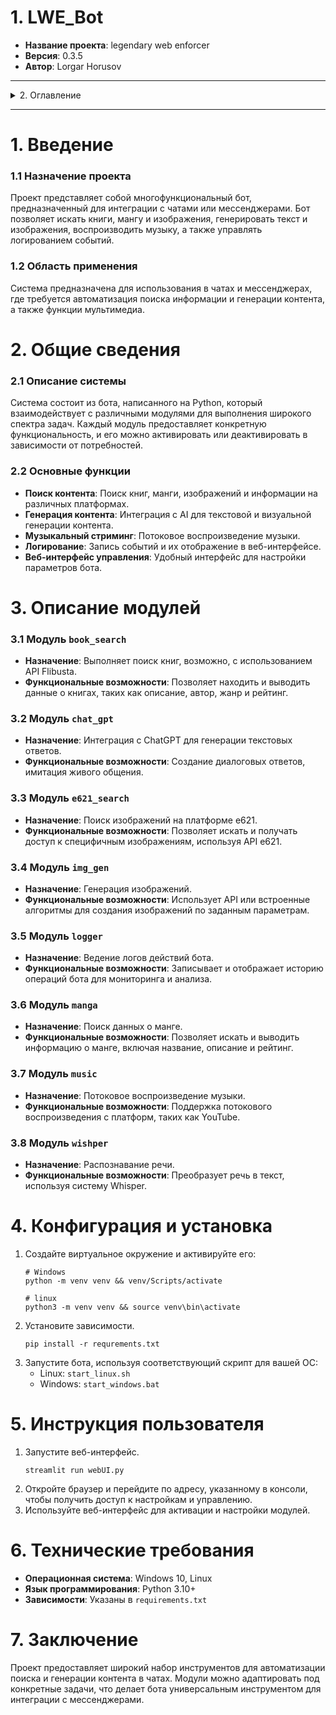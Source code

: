 # 1. LWE_Bot

- **Название проекта**: legendary web enforcer
- **Версия**: 0.3.5
- **Автор**: Lorgar Horusov

---
<details><summary>2. Оглавление</summary>

   1. [Введение](#Введение)
       - Назначение проекта
       - Область применения
      2. [Общие сведения](#Общие)
          - Описание системы
          - Основные функции
      3. [Описание модулей](#Описание)
          - Модуль `book_search`
          - Модуль `chat_gpt`
          - Модуль `e621_search`
          - Модуль `img_gen`
          - Модуль `logger`
          - Модуль `manga`
          - Модуль `music`
          - Модуль `wishper`
      4. [Конфигурация и установка](#Конфигурация)
      5. [Инструкция пользователя](#Инструкция)
      6. [Технические требования](#Технические)
      7. [Заключение](#Заключение)
   </details>

-----

# 1. Введение <a id='Введение'></a>

### 1.1 Назначение проекта

Проект представляет собой многофункциональный бот, предназначенный для интеграции с чатами или мессенджерами. Бот
позволяет искать книги, мангу и изображения, генерировать текст и изображения, воспроизводить музыку, а также управлять
логированием событий.

### 1.2 Область применения

Система предназначена для использования в чатах и мессенджерах, где требуется автоматизация поиска информации и
генерации контента, а также функции мультимедиа.

# 2. Общие сведения <a id='Общие'></a>

### 2.1 Описание системы

Система состоит из бота, написанного на Python, который взаимодействует с различными модулями для выполнения широкого
спектра задач. Каждый модуль предоставляет конкретную функциональность, и его можно активировать или деактивировать в
зависимости от потребностей.

### 2.2 Основные функции

- **Поиск контента**: Поиск книг, манги, изображений и информации на различных платформах.
- **Генерация контента**: Интеграция с AI для текстовой и визуальной генерации контента.
- **Музыкальный стриминг**: Потоковое воспроизведение музыки.
- **Логирование**: Запись событий и их отображение в веб-интерфейсе.
- **Веб-интерфейс управления**: Удобный интерфейс для настройки параметров бота.

# 3. Описание модулей <a id='Описание'></a>

### 3.1 Модуль `book_search`

- **Назначение**: Выполняет поиск книг, возможно, с использованием API Flibusta.
- **Функциональные возможности**: Позволяет находить и выводить данные о книгах, таких как описание, автор, жанр и
  рейтинг.

### 3.2 Модуль `chat_gpt`

- **Назначение**: Интеграция с ChatGPT для генерации текстовых ответов.
- **Функциональные возможности**: Создание диалоговых ответов, имитация живого общения.

### 3.3 Модуль `e621_search`

- **Назначение**: Поиск изображений на платформе e621.
- **Функциональные возможности**: Позволяет искать и получать доступ к специфичным изображениям, используя API e621.

### 3.4 Модуль `img_gen`

- **Назначение**: Генерация изображений.
- **Функциональные возможности**: Использует API или встроенные алгоритмы для создания изображений по заданным
  параметрам.

### 3.5 Модуль `logger`

- **Назначение**: Ведение логов действий бота.
- **Функциональные возможности**: Записывает и отображает историю операций бота для мониторинга и анализа.

### 3.6 Модуль `manga`

- **Назначение**: Поиск данных о манге.
- **Функциональные возможности**: Позволяет искать и выводить информацию о манге, включая название, описание и рейтинг.

### 3.7 Модуль `music`

- **Назначение**: Потоковое воспроизведение музыки.
- **Функциональные возможности**: Поддержка потокового воспроизведения с платформ, таких как YouTube.

### 3.8 Модуль `wishper`

- **Назначение**: Распознавание речи.
- **Функциональные возможности**: Преобразует речь в текст, используя систему Whisper.

# 4. Конфигурация и установка <a id='Конфигурация'></a>

1. Создайте виртуальное окружение и активируйте его:
   ```shell
   # Windows
   python -m venv venv && venv/Scripts/activate
   
   # linux
   python3 -m venv venv && source venv\bin\activate
   ```
2. Установите зависимости.
    ```shell
   pip install -r requrements.txt
   ```
3. Запустите бота, используя соответствующий скрипт для вашей ОС:
    - Linux: `start_linux.sh`
    - Windows: `start_windows.bat`

# 5. Инструкция пользователя <a id='Инструкция'></a>

1. Запустите веб-интерфейс.
   ```shell
   streamlit run webUI.py
   ```   
2. Откройте браузер и перейдите по адресу, указанному в консоли, чтобы получить доступ к настройкам и управлению.
3. Используйте веб-интерфейс для активации и настройки модулей.

# 6. Технические требования <a id='Технические'></a>

- **Операционная система**: Windows 10, Linux
- **Язык программирования**: Python 3.10+
- **Зависимости**: Указаны в `requirements.txt`

# 7. Заключение <a id='Заключение'></a>

Проект предоставляет широкий набор инструментов для автоматизации поиска и генерации контента в чатах. Модули можно
адаптировать под конкретные задачи, что делает бота универсальным инструментом для интеграции с мессенджерами. 
